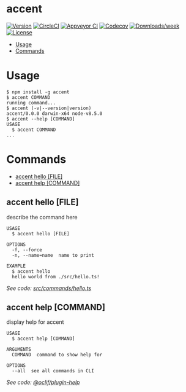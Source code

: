 accent
======



[![Version](https://img.shields.io/npm/v/accent.svg)](https://npmjs.org/package/accent)
[![CircleCI](https://circleci.com/gh/simonprev/accent/tree/master.svg?style=shield)](https://circleci.com/gh/simonprev/accent/tree/master)
[![Appveyor CI](https://ci.appveyor.com/api/projects/status/github/simonprev/accent?branch=master&svg=true)](https://ci.appveyor.com/project/simonprev/accent/branch/master)
[![Codecov](https://codecov.io/gh/simonprev/accent/branch/master/graph/badge.svg)](https://codecov.io/gh/simonprev/accent)
[![Downloads/week](https://img.shields.io/npm/dw/accent.svg)](https://npmjs.org/package/accent)
[![License](https://img.shields.io/npm/l/accent.svg)](https://github.com/simonprev/accent/blob/master/package.json)

<!-- toc -->
* [Usage](#usage)
* [Commands](#commands)
<!-- tocstop -->
# Usage
<!-- usage -->
```sh-session
$ npm install -g accent
$ accent COMMAND
running command...
$ accent (-v|--version|version)
accent/0.0.0 darwin-x64 node-v8.5.0
$ accent --help [COMMAND]
USAGE
  $ accent COMMAND
...
```
<!-- usagestop -->
# Commands
<!-- commands -->
* [accent hello [FILE]](#accent-hello-file)
* [accent help [COMMAND]](#accent-help-command)

## accent hello [FILE]

describe the command here

```
USAGE
  $ accent hello [FILE]

OPTIONS
  -f, --force
  -n, --name=name  name to print

EXAMPLE
  $ accent hello
  hello world from ./src/hello.ts!
```

_See code: [src/commands/hello.ts](https://github.com/simonprev/accent/blob/v0.0.0/src/commands/hello.ts)_

## accent help [COMMAND]

display help for accent

```
USAGE
  $ accent help [COMMAND]

ARGUMENTS
  COMMAND  command to show help for

OPTIONS
  --all  see all commands in CLI
```

_See code: [@oclif/plugin-help](https://github.com/oclif/plugin-help/blob/v1.2.1/src/commands/help.ts)_
<!-- commandsstop -->
